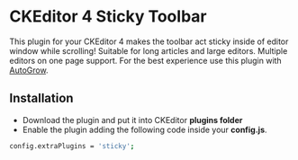 # CKEditor 4 Sticky Toolbar

This plugin for your CKEditor 4 makes the toolbar act sticky inside of editor window while scrolling! Suitable for long articles and large editors. Multiple editors on one page support. For the best experience use this plugin with [AutoGrow](https://ckeditor.com/cke4/addon/autogrow).

## Installation

- Download the plugin and put it into CKEditor <strong>plugins folder</strong>
- Enable the plugin adding the following code inside your <strong>config.js</strong>.

```sh
config.extraPlugins = 'sticky';
```
